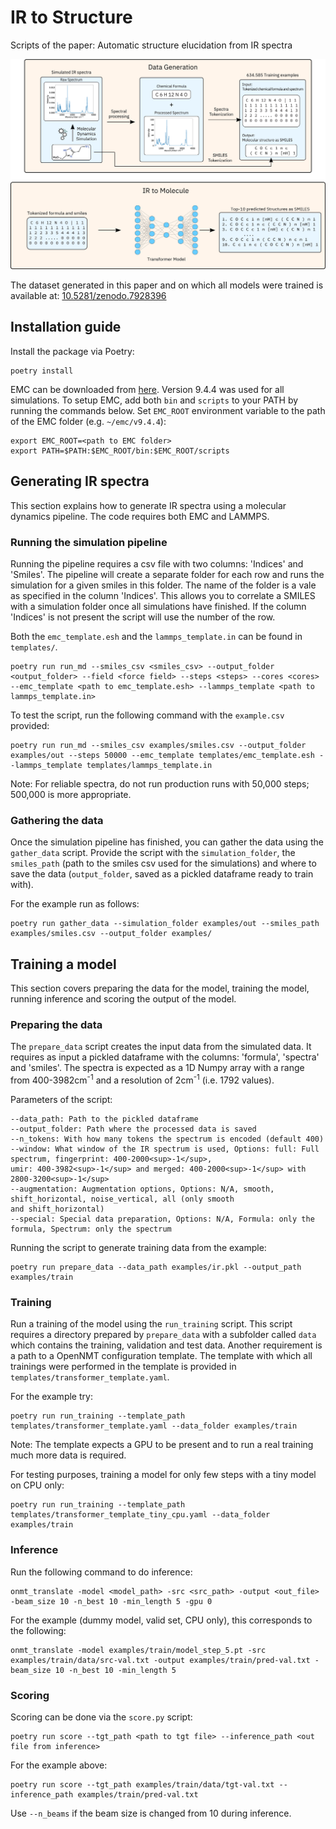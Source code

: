 # IR to Structure
Scripts of the paper: Automatic structure elucidation from IR spectra


<p align='center'>
  <img src='figure/Graphical Abstract v3.png' width="1000px">
</p>

The dataset generated in this paper and on which all models were trained is available at: [10.5281/zenodo.7928396](https://doi.org/10.5281/zenodo.7928396)


## Installation guide

Install the package via Poetry:

```
poetry install
```

EMC can be downloaded from [here](https://sourceforge.net/projects/montecarlo/). Version 9.4.4 was used for all simulations. To setup EMC, add both `bin` and `scripts` to your PATH by running the commands below. Set `EMC_ROOT` environment variable to the path of the EMC folder (e.g. `~/emc/v9.4.4`):
```
export EMC_ROOT=<path to EMC folder>
export PATH=$PATH:$EMC_ROOT/bin:$EMC_ROOT/scripts
```

## Generating IR spectra

This section explains how to generate IR spectra using a molecular dynamics pipeline. The code requires both EMC and LAMMPS.

### Running the simulation pipeline

Running the pipeline requires a csv file with two columns: 'Indices' and 'Smiles'. The pipeline will create a separate folder for each row and runs the simulation for a given smiles in this folder. The name of the folder is a vale as specified in the column 'Indices'. This allows you to correlate a SMILES with a simulation folder once all simulations have finished. If the column 'Indices' is not present the script will use the number of the row.

Both the `emc_template.esh` and the `lammps_template.in` can be found in `templates/`.

```
poetry run run_md --smiles_csv <smiles_csv> --output_folder <output_folder> --field <force field> --steps <steps> --cores <cores> --emc_template <path to emc_template.esh> --lammps_template <path to lammps_template.in>
```
To test the script, run the following command with the `example.csv` provided:
```
poetry run run_md --smiles_csv examples/smiles.csv --output_folder examples/out --steps 50000 --emc_template templates/emc_template.esh --lammps_template templates/lammps_template.in
```
Note: For reliable spectra, do not run production runs with 50,000 steps; 500,000 is more appropriate.

### Gathering the data

Once the simulation pipeline has finished, you can gather the data using the `gather_data` script. Provide the script with the `simulation_folder`, the `smiles_path` (path to the smiles csv used for the simulations) and where to save the data (`output_folder`, saved as a pickled dataframe ready to train with).

For the example run as follows:

```
poetry run gather_data --simulation_folder examples/out --smiles_path examples/smiles.csv --output_folder examples/
```


## Training a model
This section covers preparing the data for the model, training the model, running inference and scoring the output of the model.

### Preparing the data

The `prepare_data` script creates the input data from the simulated data. It requires as input a pickled dataframe with the columns: 'formula', 'spectra' and 'smiles'. The spectra is expected as a 1D Numpy array with a range from 400-3982cm<sup>-1</sup> and a resolution of 2cm<sup>-1</sup> (i.e. 1792 values). 

Parameters of the script:
```
--data_path: Path to the pickled dataframe
--output_folder: Path where the processed data is saved
--n_tokens: With how many tokens the spectrum is encoded (default 400)
--window: What window of the IR spectrum is used, Options: full: Full spectrum, fingerprint: 400-2000<sup>-1</sup>, 
umir: 400-3982<sup>-1</sup> and merged: 400-2000<sup>-1</sup> with 2800-3200<sup>-1</sup>
--augmentation: Augmentation options, Options: N/A, smooth, shift_horizontal, noise_vertical, all (only smooth 
and shift_horizontal)
--special: Special data preparation, Options: N/A, Formula: only the formula, Spectrum: only the spectrum
```

Running the script to generate training data from the example:

```
poetry run prepare_data --data_path examples/ir.pkl --output_path examples/train
```

### Training

Run a training of the model using the `run_training` script. This script requires a directory prepared by `prepare_data` with a subfolder called `data` which contains the training, validation and test data. Another requirement is a path to a OpenNMT configuration template. The template with which all trainings were performed in the template is provided in `templates/transformer_template.yaml`.

For the example try:
```
poetry run run_training --template_path templates/transformer_template.yaml --data_folder examples/train
```
Note: The template expects a GPU to be present and to run a real training much more data is required.

For testing purposes, training a model for only few steps with a tiny model on CPU only:
```
poetry run run_training --template_path templates/transformer_template_tiny_cpu.yaml --data_folder examples/train
```

### Inference

Run the following command to do inference:

```
onmt_translate -model <model_path> -src <src_path> -output <out_file> -beam_size 10 -n_best 10 -min_length 5 -gpu 0
```

For the example (dummy model, valid set, CPU only), this corresponds to the following:
```
onmt_translate -model examples/train/model_step_5.pt -src examples/train/data/src-val.txt -output examples/train/pred-val.txt -beam_size 10 -n_best 10 -min_length 5
```

### Scoring

Scoring can be done via the `score.py` script:

```
poetry run score --tgt_path <path to tgt file> --inference_path <out file from inference> 
```

For the example above:
```
poetry run score --tgt_path examples/train/data/tgt-val.txt --inference_path examples/train/pred-val.txt
```

Use `--n_beams` if the beam size is changed from 10 during inference.
